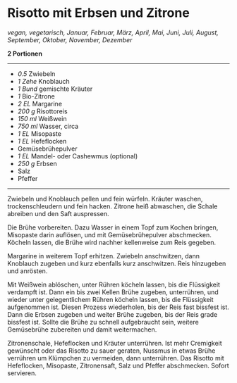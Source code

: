 # Risotto mit Erbsen und Zitrone

*vegan, vegetarisch, Januar, Februar, März, April, Mai, Juni, Juli, August, September, Oktober, November, Dezember*

**2 Portionen**

---

- *0.5* Zwiebeln
- *1 Zehe* Knoblauch
- *1 Bund* gemischte Kräuter
- *1* Bio-Zitrone
- *2 EL* Margarine
- *200 g* Risottoreis
- *150 ml* Weißwein
- *750 ml* Wasser, circa
- *1 EL* Misopaste
- *1 EL* Hefeflocken
- Gemüsebrühepulver
- *1 EL* Mandel- oder Cashewmus (optional)
- *250 g* Erbsen
- Salz
- Pfeffer

---

Zwiebeln und Knoblauch pellen und fein würfeln. Kräuter waschen, trockenschleudern und fein hacken. Zitrone heiß abwaschen, die Schale abreiben und den Saft auspressen.

Die Brühe vorbereiten. Dazu Wasser in einem Topf zum Kochen bringen, Misopaste darin auflösen, und mit Gemüsebrühepulver abschmecken. Köcheln lassen, die Brühe wird nachher kellenweise zum Reis gegeben.

Margarine in weiterem Topf erhitzen. Zwiebeln anschwitzen, dann Knoblauch zugeben und kurz ebenfalls kurz anschwitzen. Reis hinzugeben und anrösten. 

Mit Weißwein ablöschen, unter Rühren köcheln lassen, bis die Flüssigkeit verdampft ist. Dann ein bis zwei Kellen Brühe zugeben, unterrühren, und wieder unter gelegentlichem Rühren köcheln lassen, bis die Flüssigkeit aufgenommen ist. Diesen Prozess wiederholen, bis der Reis fast bissfest ist. Dann die Erbsen zugeben und weiter Brühe zugeben, bis der Reis grade bissfest ist. Sollte die Brühe zu schnell aufgebraucht sein, weitere Gemüsebrühe zubereiten und damit weitermachen.

Zitronenschale, Hefeflocken und Kräuter unterrühren. Ist mehr Cremigkeit gewünscht oder das Risotto zu sauer geraten, Nussmus in etwas Brühe verrühren um Klümpchen zu vermeiden, dann unterrühren. Das Risotto mit Hefeflocken, Misopaste, Zitronensaft, Salz und Pfeffer abschmecken. Sofort servieren.
